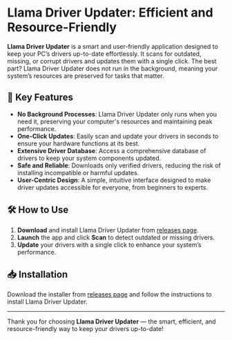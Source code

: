 # Llama Driver Updater: Efficient and Resource-Friendly

**Llama Driver Updater** is a smart and user-friendly application designed to keep your PC’s drivers up-to-date effortlessly. It scans for outdated, missing, or corrupt drivers and updates them with a single click. The best part? Llama Driver Updater does not run in the background, meaning your system’s resources are preserved for tasks that matter.

## 🚀 Key Features

- **No Background Processes**: Llama Driver Updater only runs when you need it, preserving your computer's resources and maintaining peak performance.
- **One-Click Updates**: Easily scan and update your drivers in seconds to ensure your hardware functions at its best.
- **Extensive Driver Database**: Access a comprehensive database of drivers to keep your system components updated.
- **Safe and Reliable**: Downloads only verified drivers, reducing the risk of installing incompatible or harmful updates.
- **User-Centric Design**: A simple, intuitive interface designed to make driver updates accessible for everyone, from beginners to experts.

## 🛠️ How to Use

1. **Download** and install Llama Driver Updater from [releases page](https://github.com/llamapp/Llama-Driver-Updater/releases).
2. **Launch** the app and click **Scan** to detect outdated or missing drivers.
3. **Update** your drivers with a single click to enhance your system’s performance.

## 📥 Installation

Download the installer from [releases page](https://github.com/llamapp/Llama-Driver-Updater/releases) and follow the instructions to install Llama Driver Updater.

---

Thank you for choosing **Llama Driver Updater** — the smart, efficient, and resource-friendly way to keep your drivers up-to-date!

